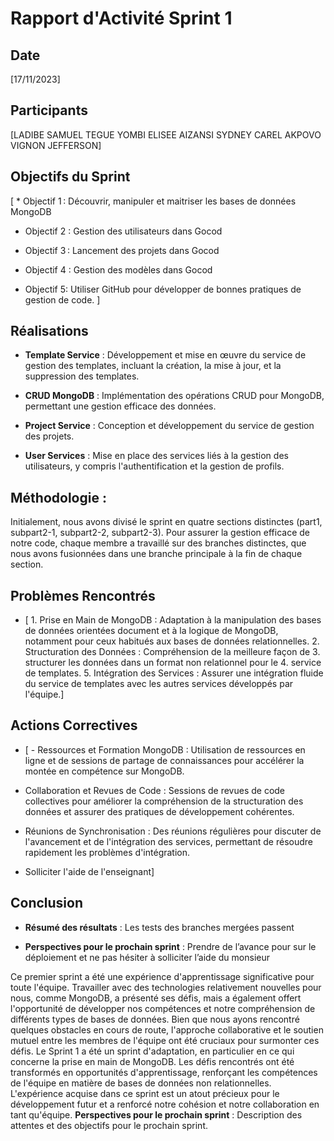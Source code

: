 # Rapport d'Activité Sprint 1

## Date
\[17/11/2023\]

## Participants
\[LADIBE SAMUEL
TEGUE YOMBI ELISEE
AIZANSI SYDNEY CAREL
AKPOVO VIGNON JEFFERSON\]

## Objectifs du Sprint
\[  * Objectif 1 : Découvrir, manipuler et maitriser les bases de données MongoDB 
* Objectif 2 : Gestion des utilisateurs dans Gocod 

* Objectif 3 : Lancement des projets dans Gocod 

* Objectif 4 : Gestion des modèles dans Gocod

* Objectif 5: Utiliser GitHub pour développer de bonnes pratiques de gestion de code.
\]

## Réalisations

- **Template Service** : Développement et mise en œuvre du service de gestion des templates, incluant la création, la mise à jour, et la suppression des templates.

- **CRUD MongoDB** : Implémentation des opérations CRUD pour MongoDB, permettant une gestion efficace des données.

- **Project Service** : Conception et développement du service de gestion des projets.

- **User Services** : Mise en place des services liés à la gestion des utilisateurs, y compris l'authentification et la gestion de profils.

## Méthodologie :
Initialement, nous avons divisé le sprint en quatre sections distinctes (part1, subpart2-1, subpart2-2, subpart2-3). Pour assurer la gestion efficace de notre code, chaque membre a travaillé sur des branches distinctes, que nous avons fusionnées dans une branche principale à la fin de chaque section.

## Problèmes Rencontrés
- \[    1. Prise en Main de MongoDB : Adaptation à la manipulation des bases de données orientées document et à la logique de MongoDB, notamment pour ceux habitués aux bases de données relationnelles.
    2. Structuration des Données : Compréhension de la meilleure façon de
    3. structurer les données dans un format non relationnel pour le
    4. service de templates.
    5. Intégration des Services : Assurer une intégration fluide du service de templates avec les autres services développés par l'équipe.\]

## Actions Correctives
- \[    - Ressources et Formation MongoDB : Utilisation de ressources en ligne et de sessions de partage de connaissances pour accélérer la montée en compétence sur MongoDB.

- Collaboration et Revues de Code : Sessions de revues de code collectives pour améliorer la compréhension de la structuration des données et assurer des pratiques de développement cohérentes.

-  Réunions de Synchronisation : Des réunions régulières pour discuter de l'avancement et de l'intégration des services, permettant de résoudre rapidement les problèmes d'intégration.

- Solliciter l'aide de l'enseignant\]

## Conclusion

- **Résumé des résultats** : Les tests des branches mergées passent  

- **Perspectives pour le prochain sprint** : Prendre de l’avance pour sur le déploiement et ne pas hésiter à solliciter l’aide du monsieur  

Ce premier sprint a été une expérience d'apprentissage significative pour toute l'équipe. Travailler avec des technologies relativement nouvelles pour nous, comme MongoDB, a présenté ses défis, mais a également offert l'opportunité de développer nos compétences et notre compréhension de différents types de bases de données. Bien que nous ayons rencontré quelques obstacles en cours de route, l'approche collaborative et le soutien mutuel entre les membres de l'équipe ont été cruciaux pour surmonter ces défis.
Le Sprint 1 a été un sprint d'adaptation, en particulier en ce qui concerne la prise en main de MongoDB. Les défis rencontrés ont été transformés en opportunités d'apprentissage, renforçant les compétences de l'équipe en matière de bases de données non relationnelles. L'expérience acquise dans ce sprint est un atout précieux pour le développement futur et a renforcé notre cohésion et notre collaboration en tant qu'équipe.
**Perspectives pour le prochain sprint** : Description des attentes et des objectifs pour le prochain sprint.
